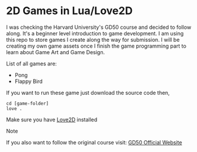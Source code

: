 # 2D Games in Lua/Love2D
I was checking the Harvard University's GD50 course and decided to follow along.
It's a beginner level introduction to game development.
I am using this repo to store games I create along the way for submission.
I will be creating my own game assets once I finish the game programming part to learn about Game Art and Game Design.

List of all games are:
- Pong
- Flappy Bird

If you want to run these game just download the source code then,
```
cd [game-folder]
love .
```
Make sure you have [Love2D](https://love2d.org/) installed


> [!NOTE]
> If you also want to follow the original course visit: [GD50 Official Website](https://cs50.harvard.edu/games/2018/)
